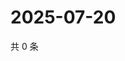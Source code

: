 # 2025-07-20

共 0 条

<!-- BEGIN ZHIHUVIDEO -->
<!-- 最后更新时间 Sun Jul 20 2025 07:12:20 GMT+0800 (China Standard Time) -->

<!-- END ZHIHUVIDEO -->
